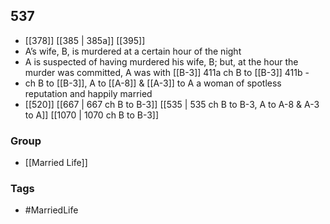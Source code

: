 ## 537
- [[378]] [[385 | 385a]] [[395]] 
- A’s wife, B, is murdered at a certain hour of the night
- A is suspected of having murdered his wife, B; but, at the hour the murder was committed, A was with [[B-3]] 411a ch B to [[B-3]] 411b -
- ch B to [[B-3]], A to [[A-8]] &amp; [[A-3]] to A a woman of spotless reputation and happily married
- [[520]] [[667 | 667 ch B to B-3]] [[535 | 535 ch B to B-3, A to A-8 &amp; A-3 to A]] [[1070 | 1070 ch B to B-3]] 


### Group
- [[Married Life]]

### Tags
- #MarriedLife


